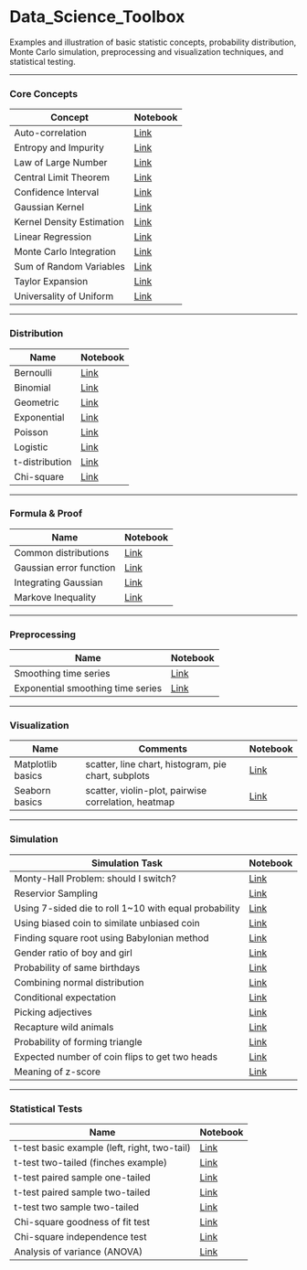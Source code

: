 # Data_Science_Toolbox
Examples and illustration of basic statistic concepts, probability distribution, Monte Carlo simulation, preprocessing and visualization techniques, and statistical testing.

___
### Core Concepts
| Concept                     | Notebook |
|-----------------------------|---------|
| Auto-correlation            | [Link](concepts/auto_correlation.ipynb)
| Entropy and Impurity		  | [Link](concepts/gini_impurity&entropy.ipynb)
| Law of Large Number         | [Link](concepts/law_of_large_number.ipynb)
| Central Limit Theorem       | [Link](concepts/central_limit_theorem.ipynb)
| Confidence Interval         | [Link](concepts/confidence_interval.ipynb)
| Gaussian Kernel             | [Link](concepts/Gaussian_kernel.ipynb)
| Kernel Density Estimation   | [Link](concepts/kernel_density_estimation.ipynb)
| Linear Regression           | [Link](concepts/linear_regression.ipynb)
| Monte Carlo Integration     | [Link](concepts/monte_carlo_integration.ipynb)
| Sum of Random Variables     | [Link](concepts/sum_of_idd_random_vars.ipynb)
| Taylor Expansion            | [Link](concepts/Taylor_expansion.ipynb)
| Universality of Uniform     | [Link](concepts/universality_of_uniform.ipynb)

___
### Distribution
| Name                      | Notebook |
|---------------------------|----------|
| Bernoulli                 | [Link](distribution/bernoulli.ipynb)
| Binomial                  | [Link](distribution/binomial.ipynb)
| Geometric					| [Link](distribution/bernoulli.ipynb)
| Exponential				| [Link](distribution/exponential.ipynb)
| Poisson					| [Link](distribution/poisson.ipynb)
| Logistic					| [Link](distribution/logistic.ipynb)
| t-distribution			| [Link](distribution/t_distribution.ipynb)
| Chi-square				| [Link](distribution/chi_square.ipynb)

___
### Formula & Proof
| Name                      | Notebook |
|---------------------------|----------|
| Common distributions      | [Link](distribution/distribution.pdf)
| Gaussian error function   | [Link](distribution/gaussian_erf.pdf)
| Integrating Gaussian      | [Link](distribution/integrate_Gaussian.pdf)
| Markove Inequality        | [Link](distribution/markov_inequality.pdf)

___
### Preprocessing
| Name                                  | Notebook |
|---------------------------------------|----------|
| Smoothing time series                 | [Link](preprocessing/smoothing.ipynb)
| Exponential smoothing time series     | [Link](preprocessing/exponential_smoothing.ipynb)

___
### Visualization
| Name              | Comments                                            | Notebook
|-------------------|-----------------------------------------------------| --------------------------------------|
| Matplotlib basics | scatter, line chart, histogram, pie chart, subplots | [Link](visualization/matplotlib.ipynb)
| Seaborn basics 	| scatter, violin-plot, pairwise correlation, heatmap | [Link](visualization/seaborn.ipynb)

___
### Simulation
| Simulation Task                                             | Notebook |
|-------------------------------------------------------------|----------|
| Monty-Hall Problem: should I switch? 						  | [Link](simulation/monty_hall.ipynb)
| Reservior Sampling										  | [Link](simulation/reservior_sampling.ipynb)
| Using 7-sided die to roll 1~10 with equal probability  	  | [Link](simulation/7_sided_die.ipynb)
| Using biased coin to similate unbiased coin 				  | [Link](simulation/biased_coin.ipynb)
| Finding square root using Babylonian method				  | [Link](simulation/babylonian.ipynb)
| Gender ratio of boy and girl 								  | [Link](simulation/gender_ratio.ipynb)
| Probability of same birthdays 							  | [Link](simulation/birthday_problem.ipynb)
| Combining normal distribution 							  | [Link](simulation/composite_normal.ipynb)
| Conditional expectation 		 							  | [Link](simulation/conditional_expectation.ipynb)
| Picking adjectives     		 							  | [Link](simulation/dating.ipynb)
| Recapture wild animals 									  | [Link](simulation/recapture.ipynb)
| Probability of forming triangle						      | [Link](simulation/triangle.ipynb)
| Expected number of coin flips to get two heads			  | [Link](simulation/two_heads.ipynb)
| Meaning of z-score 						     			  | [Link](simulation/z_core.ipynb)

___
### Statistical Tests
| Name                                             | Notebook |
|--------------------------------------------------|----------|
| t-test basic example (left, right, two-tail)     | [Link](statistics_test/t_test_basic_example.ipynb)
| t-test two-tailed (finches example)  			   | [Link](statistics_test/t_test_one_sample_two_tailed.ipynb)
| t-test paired sample one-tailed 				   | [Link](statistics_test/t_test_paired_one_tailed.ipynb)
| t-test paired sample two-tailed 				   | [Link](statistics_test/t_test_paired_two_tailed.ipynb)
| t-test two sample two-tailed 				   	   | [Link](statistics_test/t_test_two_sampled_two_tailed.ipynb)
| Chi-square goodness of fit test 				   | [Link](statistics_test/chi_squared_goodness_of_fit.ipynb)
| Chi-square independence test    				   | [Link](statistics_test/chi_squared_independence_test.ipynb)
| Analysis of variance (ANOVA)    				   | [Link](statistics_test/anova.ipynb)